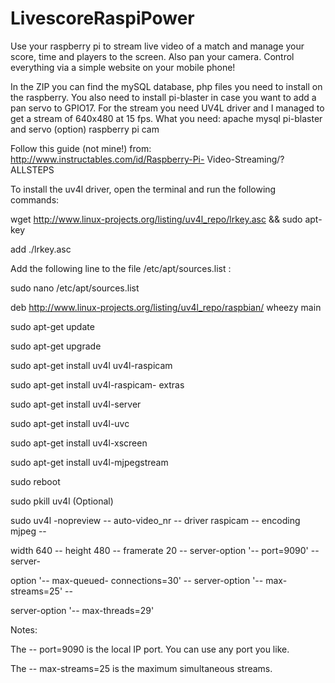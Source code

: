 
# LivescoreRaspiPower
Use your raspberry pi to stream live video of a match and manage your score, time and players to the screen. Also pan your camera. Control everything via a simple website on your mobile phone!

In the ZIP you can find the mySQL database, php files you need to install on the raspberry. You also need to install pi-blaster in case you want to add a pan servo to GPIO17. For the stream you need UV4L driver and I managed to get a stream of 640x480 at 15 fps.
What you need:
apache
mysql
pi-blaster and servo (option)
raspberry pi cam



Follow this guide (not mine!)
from:
http://www.instructables.com/id/Raspberry-Pi- Video-Streaming/?ALLSTEPS


To install the uv4l driver, open the terminal and run the following commands:

wget http://www.linux-projects.org/listing/uv4l_repo/lrkey.asc &amp;&amp; sudo apt-key

add ./lrkey.asc

Add the following line to the file /etc/apt/sources.list :

sudo nano /etc/apt/sources.list

deb http://www.linux-projects.org/listing/uv4l_repo/raspbian/ wheezy main

sudo apt-get update

sudo apt-get upgrade

sudo apt-get install uv4l uv4l-raspicam

sudo apt-get install uv4l-raspicam- extras

sudo apt-get install uv4l-server

sudo apt-get install uv4l-uvc

sudo apt-get install uv4l-xscreen

sudo apt-get install uv4l-mjpegstream

sudo reboot



sudo pkill uv4l (Optional)

sudo uv4l -nopreview -- auto-video_nr -- driver raspicam -- encoding mjpeg --

width 640 -- height 480 -- framerate 20 -- server-option &#39;-- port=9090&#39; -- server-

option &#39;-- max-queued- connections=30&#39; -- server-option &#39;-- max-streams=25&#39; --

server-option &#39;-- max-threads=29&#39;

Notes:

The -- port=9090 is the local IP port. You can use any port you like.

The -- max-streams=25 is the maximum simultaneous streams.
